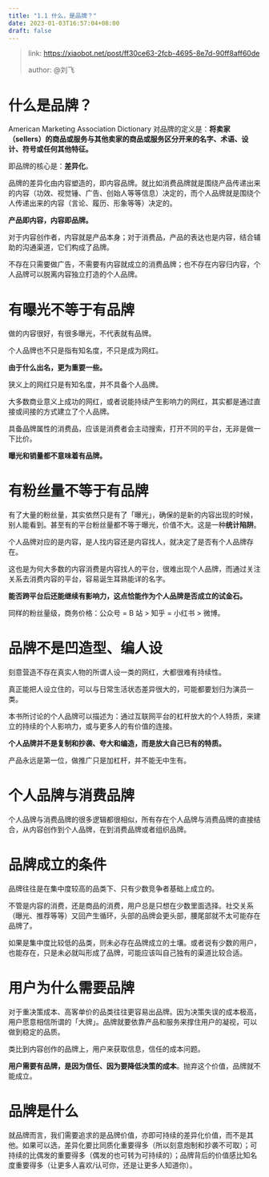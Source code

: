 ```yaml
---
title: "1.1 什么，是品牌？"
date: 2023-01-03T16:57:04+08:00
draft: false
---
```


> link: https://xiaobot.net/post/ff30ce63-2fcb-4695-8e7d-90ff8aff60de
> 
> author: @刘飞

# 什么是品牌？

American Marketing Association Dictionary 对品牌的定义是：**将卖家（sellers）的商品或服务与其他卖家的商品或服务区分开来的名字、术语、设计、符号或任何其他特征。**

即品牌的核心是：**差异化**。

品牌的差异化由内容塑造的，即内容品牌。就比如消费品牌就是围绕产品传递出来的内容（功效、视觉锤、广告、创始人等等信息）决定的，而个人品牌就是围绕个人传递出来的内容（言论、履历、形象等等）决定的。

**产品即内容，内容即品牌。**

对于内容创作者，内容就是产品本身；对于消费品，产品的表达也是内容，结合辅助的沟通渠道，它们构成了品牌。

不存在只需要做广告，不需要有内容就成立的消费品牌；也不存在内容归内容，个人品牌可以脱离内容独立打造的个人品牌。

# 有曝光不等于有品牌

做的内容很好，有很多曝光，不代表就有品牌。

个人品牌也不只是指有知名度，不只是成为网红。

**由于什么出名，更为重要一些。**

狭义上的网红只是有知名度，并不具备个人品牌。

大多数商业意义上成功的网红，或者说能持续产生影响力的网红，其实都是通过直接或间接的方式建立了个人品牌。

具备品牌属性的消费品，应该是消费者会主动搜索，打开不同的平台，无非是做一下比价。

**曝光和销量都不意味着有品牌。**

# 有粉丝量不等于有品牌

有了大量的粉丝量，其实依然只是有了「曝光」，确保的是新的内容出现的时候，别人能看到。甚至有的平台粉丝量都不等于曝光，价值不大。这是一种**统计陷阱**。

个人品牌对应的是内容，是人找内容还是内容找人，就决定了是否有个人品牌存在。

这也是为何大多数的内容消费是内容找人的平台，很难出现个人品牌，而通过关注关系去消费内容的平台，容易诞生耳熟能详的名字。

**能否跨平台后还能继续有影响力，这点恰能作为个人品牌是否成立的试金石。**

同样的粉丝量级，商务价格：公众号 = B 站 > 知乎 = 小红书 > 微博。

# 品牌不是凹造型、编人设

刻意营造不存在真实人物的所谓人设一类的网红，大都很难有持续性。

真正能把人设立住的，可以与日常生活状态差异很大的，可能都要划归为演员一类。

本书所讨论的个人品牌可以描述为：通过互联网平台的杠杆放大的个人特质，来建立的持续的个人影响力，或与更多人的有价值的连接。

**个人品牌并不是复制和抄袭、夸大和编造，而是放大自己已有的特质。**

产品永远是第一位，做推广只是加杠杆，并不能无中生有。

# 个人品牌与消费品牌

个人品牌与消费品牌的很多逻辑都很相似，所有存在个人品牌与消费品牌的直接结合，从内容创作到个人品牌，在到消费品牌或者组织品牌。

# 品牌成立的条件

品牌往往是在集中度较高的品类下、只有少数竞争者基础上成立的。

不管是内容的消费，还是商品的消费，用户总是只想在少数里面选择。社交关系（曝光、推荐等等）又回产生循环，头部的品牌会更头部，腰尾部就不太可能存在品牌了。

如果是集中度比较低的品类，则未必存在品牌成立的土壤。或者说有少数的用户，也能存在，只是未必就叫形成了品牌，可能应该叫自己独有的渠道比较合适。

# 用户为什么需要品牌

对于重决策成本、高客单价的品类往往更容易出品牌。因为决策失误的成本极高，用户愿意相信所谓的「大牌」。品牌就要依靠产品和服务来撑住用户的凝视，可以做到稳定的品质。

类比到内容创作的品牌上，用户来获取信息，信任的成本问题。

**用户需要有品牌，是因为信任、因为要降低决策的成本**。抛弃这个价值，品牌就不能成立。

# 品牌是什么

就品牌而言，我们需要追求的是品牌价值，亦即可持续的差异化价值，而不是其他。如果可以选，差异化要比同质化重要得多（所以刻意炮制和抄袭不可取）；可持续的比偶发的重要得多（偶发的也可转为可持续的）；品牌背后的价值感比知名度重要得多（让更多人喜欢/认可你，还是让更多人知道你）。